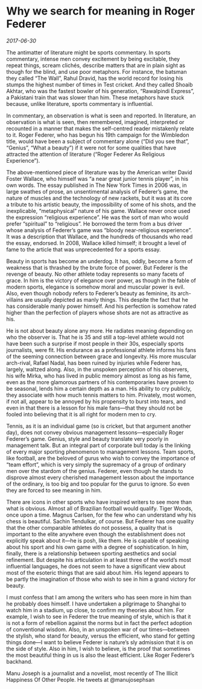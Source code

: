 # Why we search for meaning in Roger Federer

*2017-06-30*

The antimatter of literature might be sports commentary. In sports
commentary, intense men convey excitement by being excitable, they
repeat things, scream clichés, describe matters that are in plain sight
as though for the blind, and use poor metaphors. For instance, the
batsman they called “The Wall”, Rahul Dravid, has the world record for
losing his stumps the highest number of times in Test cricket. And they
called Shoaib Akhtar, who was the fastest bowler of his generation,
“Rawalpindi Express”, a Pakistani train that was slower than him. These
metaphors have stuck because, unlike literature, sports commentary is
influential.

In commentary, an observation is what is seen and reported. In
literature, an observation is what is seen, then remembered, imagined,
interpreted or recounted in a manner that makes the self-centred reader
mistakenly relate to it. Roger Federer, who has begun his 19th campaign
for the Wimbledon title, would have been a subject of commentary alone
(“Did you see that”, “Genius”, “What a beauty”) if it were not for some
qualities that have attracted the attention of literature (“Roger
Federer As Religious Experience”).

The above-mentioned piece of literature was by the American writer David
Foster Wallace, who himself was “a near great junior tennis player”, in
his own words. The essay published in The New York Times in 2006 was, in
large swathes of prose, an unsentimental analysis of Federer’s game, the
nature of muscles and the technology of new rackets, but it was at its
core a tribute to his artistic beauty, the impossibility of some of his
shots, and the inexplicable, “metaphysical” nature of his game. Wallace
never once used the expression “religious experience”. He was the sort
of man who would prefer “spiritual” to “religious”. He borrowed the term
from a bus driver whose analysis of Federer’s game was “bloody
near-religious experience”. It was a description that Wallace, and the
hundreds of thousands who read the essay, endorsed. In 2008, Wallace
killed himself; it brought a level of fame to the article that was
unprecedented for a sports essay.

Beauty in sports has become an underdog. It has, oddly, become a form of
weakness that is thrashed by the brute force of power. But Federer is
the revenge of beauty. No other athlete today represents so many facets
of grace. In him is the victory of elegance over power, as though in the
fable of modern sports, elegance is somehow moral and muscular power is
evil. Also, even though nobody refers to Federer’s beauty as feminine,
its arch-villains are usually depicted as manly things. This despite the
fact that he has considerable manly power himself. And his perfection is
somehow rated higher than the perfection of players whose shots are not
as attractive as his.

He is not about beauty alone any more. He radiates meaning depending on
who the observer is. That he is 35 and still a top-level athlete would
not have been such a surprise if most people in their 30s, especially
sports journalists, were fit. His endurance as a professional athlete
informs his fans of the seeming connection between grace and longevity.
His more muscular arch-rival, Rafael Nadal, has been ruined by injuries
while Federer has, largely, waltzed along. Also, in the unspoken
perception of his observers, his wife Mirka, who has lived in public
memory almost as long as his fame, even as the more glamorous partners
of his contemporaries have proven to be seasonal, lends him a certain
depth as a man. His ability to cry publicly, they associate with how
much tennis matters to him. Privately, most women, if not all, appear to
be annoyed by his propensity to burst into tears, and even in that there
is a lesson for his male fans—that they should not be fooled into
believing that it is all right for modern men to cry.

Tennis, as it is an individual game (so is cricket, but that argument
another day), does not convey obvious management lessons—especially
Roger Federer’s game. Genius, style and beauty translate very poorly in
management talk. But an integral part of corporate bull today is the
linking of every major sporting phenomenon to management lessons. Team
sports, like football, are the beloved of gurus who wish to convey the
importance of “team effort”, which is very simply the supremacy of a
group of ordinary men over the stardom of the genius. Federer, even
though he stands to disprove almost every cherished management lesson
about the importance of the ordinary, is too big and too popular for the
gurus to ignore. So even they are forced to see meaning in him.

There are icons in other sports who have inspired writers to see more
than what is obvious. Almost all of Brazilian football would qualify.
Tiger Woods, once upon a time. Magnus Carlsen, for the few who can
understand why his chess is beautiful. Sachin Tendulkar, of course. But
Federer has one quality that the other comparable athletes do not
possess, a quality that is important to the elite anywhere even though
the establishment does not explicitly speak about it—he is posh, like
them. He is capable of speaking about his sport and his own game with a
degree of sophistication. In him, finally, there is a relationship
between sporting aesthetics and social refinement. But despite his
articulation in at least three of the world’s most influential
languages, he does not seem to have a significant view about most of the
esoteric things that are said about him. His legend appears to be partly
the imagination of those who wish to see in him a grand victory for
beauty.

I must confess that I am among the writers who has seen more in him than
he probably does himself. I have undertaken a pilgrimage to Shanghai to
watch him in a stadium, up close, to confirm my theories about him. For
example, I wish to see in Federer the true meaning of style, which is
that it is not a form of rebellion against the norms but in fact the
perfect adoption of conventional wisdom. Also, in an unspoken war of our
times—between the stylish, who stand for beauty, versus the efficient,
who stand for getting things done—I want to believe Federer is nature’s
sly admission that it is on the side of style. Also in him, I wish to
believe, is the proof that sometimes the most beautiful thing in us is
also the least efficient. Like Roger Federer’s backhand.

Manu Joseph is a journalist and a novelist, most recently of The Illicit
Happiness Of Other People. He tweets at @manujosephsan
